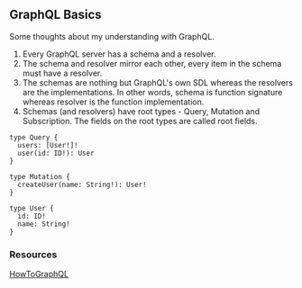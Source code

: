 ## GraphQL Basics

Some thoughts about my understanding with GraphQL.

1. Every GraphQL server has a schema and a resolver.
2. The schema and resolver mirror each other, every item in the schema must have a resolver.
3. The schemas are nothing but GraphQL's own SDL whereas the resolvers are the implementations. In other words, schema is function signature whereas resolver is the function implementation.
4. Schemas (and resolvers) have root types - Query, Mutation and Subscription. The fields on the root types are called root fields.

```
type Query {
  users: [User!]!
  user(id: ID!): User
}

type Mutation {
  createUser(name: String!): User!
}

type User {
  id: ID!
  name: String!
}
```

### Resources

[HowToGraphQL](https://www.howtographql.com/basics/0-introduction/)
